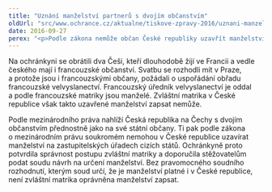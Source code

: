 ```yaml
---
title: "Uznání manželství partnerů s dvojím občanstvím"
oldUrl: "src/www.ochrance.cz/aktualne/tiskove-zpravy-2016/uznani-manzelstvi-partneru-s-dvojim-obcanstvim"
date: 2016-09-27
perex: "<p>Podle zákona nemůže občan České republiky uzavřít manželství na zastupitelském úřadu cizího státu v České republice. Platí to i pro ty, kdo mají kromě českého i jiné občanství. Do české matriky nelze takový sňatek zapsat a manželé se musí obrátit na soud, aby rozhodl, jestli manželství platí.</p>"
---
```


<!-- imported from the old website -->

<p>Na ochránkyni se obrátili dva Češi, kteří dlouhodobě žijí ve Francii a vedle českého mají i francouzské občanství. Svatbu se rozhodli mít v Praze, a protože jsou i francouzskými občany, požádali o uspořádání obřadu francouzské velvyslanectví. Francouzský úředník velvyslanectví je oddal a podle francouzské matriky jsou manželé. Zvláštní matrika v České republice však takto uzavřené manželství zapsat nemůže. </p><p> Podle mezinárodního práva nahlíží Česká republika na Čechy s dvojím občanstvím přednostně jako na své státní občany. Ti pak podle zákona o mezinárodním právu soukromém nemohou v České republice uzavírat manželství na zastupitelských úřadech cizích států. Ochránkyně proto potvrdila správnost postupu zvláštní matriky a doporučila stěžovatelům podat soudu návrh na určení manželství. Bez pravomocného soudního rozhodnutí, kterým soud určí, že je manželství platné i v České republice, není zvláštní matrika oprávněna manželství zapsat.</p>
